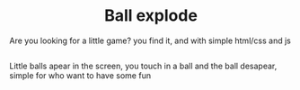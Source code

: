 <h1 align="center">Ball explode</h1>
<p>Are you looking for a little game? you find it, and with simple html/css and js</p>
<div align="center">
    <img src="https://epzusq.dm.files.1drv.com/y4mWL-YYkBqv0_8LWmolU5abg7rKNF0nRhPqtI3KfTjoO1GKbISdTD27J4AY9lNJekbdOGDX4b6S4ieRU-Q9---k0HgKEA8NePaoOoJHbJWK4vYfD1wWNbbuDSoWJmfEfebJ6Mc9UxjpLvt7oENX3rPGVEwo-T2qyQw86sWqS5WrGINxsm0F2n6wIlL19iTDU000YNV2oINTXkQJcDmtLdMLQ?width=1920&height=910&cropmode=none" alt="" />
</div>
<p>Little balls apear in the screen, you touch in a ball and the ball desapear, simple for who want to have some fun</p>